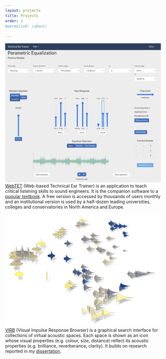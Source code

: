 ```yaml
---
layout: projects
title: Projects
order: 1
#permalink: /about/

---
```



<a href="https://webtet.net/" class="small-image">![webtet](images/webtet.png)</a>  [WebTET](https://webtet.net/) (Web-based Technical Ear Trainer) is an application to teach critical listening skills to sound engineers. It is the companion software to a [popular textbook](https://www.amazon.com/Production-Critical-Listening-Engineering-Presents/dp/1138845949). A free version is accessed by thousands of users monthly and an institutional version is used by a half-dozen leading universities, colleges and conservatories in North America and Europe.    
  
    


<a href="https://virb.herokuapp.com/">![webtet](images/virb.png)</a>  [VIRB](https://virb.herokuapp.com/) (Visual Impulse Response Browser) is a graphical search interface for collections of virtual acoustic spaces. Each space is shown as an icon whose visual properties (e.g. colour, size, distance) reflect its acoustic properties (e.g. brilliance, reverberance, clarity). It builds on research reported in my [dissertation](/images/DHB_dissertation.pdf).
